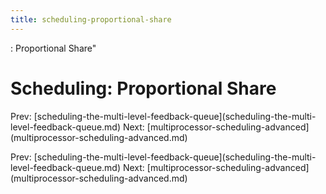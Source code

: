 ```yaml
---
title: scheduling-proportional-share
---
```


: Proportional Share\"

# Scheduling: Proportional Share

Prev:
\[scheduling-the-multi-level-feedback-queue](scheduling-the-multi-level-feedback-queue.md)
Next:
\[multiprocessor-scheduling-advanced](multiprocessor-scheduling-advanced.md)

Prev:
\[scheduling-the-multi-level-feedback-queue](scheduling-the-multi-level-feedback-queue.md)
Next:
\[multiprocessor-scheduling-advanced](multiprocessor-scheduling-advanced.md)
